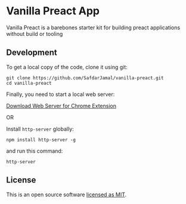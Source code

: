 # Vanilla Preact App

Vanilla Preact is a barebones starter kit for building preact applications without build or tooling

## Development

To get a local copy of the code, clone it using git:

```
git clone https://github.com/SafdarJamal/vanilla-preact.git
cd vanilla-preact
```

Finally, you need to start a local web server:

[Download Web Server for Chrome Extension](https://chrome.google.com/webstore/detail/web-server-for-chrome/ofhbbkphhbklhfoeikjpcbhemlocgigb)

OR

Install `http-server` globally:

```
npm install http-server -g
```

and run this command:

```
http-server
```

## License

This is an open source software [licensed as MIT](https://github.com/SafdarJamal/hacker-news/blob/master/LICENSE).
